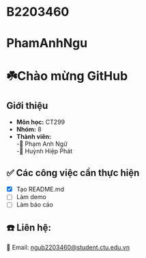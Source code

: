 # B2203460
# PhamAnhNgu

# ☘️**Chào mừng GitHub**  
## **Giới thiệu**  
- **Môn học:** CT299  
- **Nhóm:** 8  
- **Thành viên:**  
  -👤 Phạm Anh Ngữ  
  -👤 Huỳnh Hiệp Phát  
## ✅ Các công việc cần thực hiện  
- [X] Tạo README.md    
- [ ] Làm demo  
- [ ] Làm báo cáo  
## ☎️ Liên hệ:  
📧 Email: ngub2203460@student.ctu.edu.vn  
